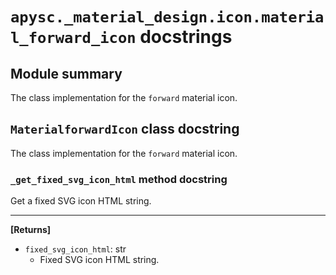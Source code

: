 # `apysc._material_design.icon.material_forward_icon` docstrings

## Module summary

The class implementation for the `forward` material icon.

## `MaterialforwardIcon` class docstring

The class implementation for the `forward` material icon.

### `_get_fixed_svg_icon_html` method docstring

Get a fixed SVG icon HTML string.<hr>

**[Returns]**

- `fixed_svg_icon_html`: str
  - Fixed SVG icon HTML string.